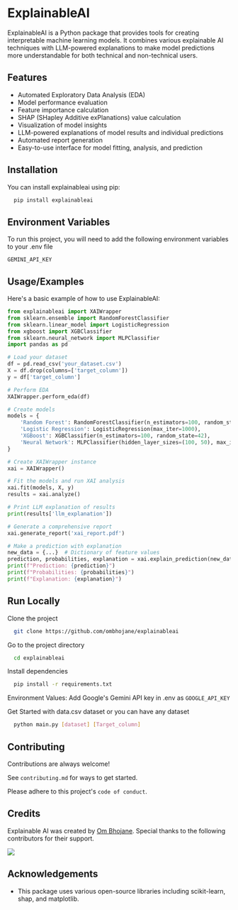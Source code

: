 # ExplainableAI

ExplainableAI is a Python package that provides tools for creating interpretable machine learning models. It combines various explainable AI techniques with LLM-powered explanations to make model predictions more understandable for both technical and non-technical users.
## Features

- Automated Exploratory Data Analysis (EDA)
- Model performance evaluation
- Feature importance calculation
- SHAP (SHapley Additive exPlanations) value calculation
- Visualization of model insights
- LLM-powered explanations of model results and individual predictions
- Automated report generation
- Easy-to-use interface for model fitting, analysis, and prediction

## Installation

You can install explainableai using pip:

```bash
  pip install explainableai
```

## Environment Variables

To run this project, you will need to add the following environment variables to your .env file

`GEMINI_API_KEY`
## Usage/Examples


Here's a basic example of how to use ExplainableAI:

```python
from explainableai import XAIWrapper
from sklearn.ensemble import RandomForestClassifier
from sklearn.linear_model import LogisticRegression
from xgboost import XGBClassifier
from sklearn.neural_network import MLPClassifier
import pandas as pd

# Load your dataset
df = pd.read_csv('your_dataset.csv')
X = df.drop(columns=['target_column'])
y = df['target_column']

# Perform EDA
XAIWrapper.perform_eda(df)

# Create models
models = {
    'Random Forest': RandomForestClassifier(n_estimators=100, random_state=42),
    'Logistic Regression': LogisticRegression(max_iter=1000),
    'XGBoost': XGBClassifier(n_estimators=100, random_state=42),
    'Neural Network': MLPClassifier(hidden_layer_sizes=(100, 50), max_iter=1000, random_state=42)
}

# Create XAIWrapper instance
xai = XAIWrapper()

# Fit the models and run XAI analysis
xai.fit(models, X, y)
results = xai.analyze()

# Print LLM explanation of results
print(results['llm_explanation'])

# Generate a comprehensive report
xai.generate_report('xai_report.pdf')

# Make a prediction with explanation
new_data = {...}  # Dictionary of feature values
prediction, probabilities, explanation = xai.explain_prediction(new_data)
print(f"Prediction: {prediction}")
print(f"Probabilities: {probabilities}")
print(f"Explanation: {explanation}")
```

## Run Locally

Clone the project

```bash
  git clone https://github.com/ombhojane/explainableai
```

Go to the project directory

```bash
  cd explainableai
```

Install dependencies

```bash
  pip install -r requirements.txt
```
Environment Values: Add Google's Gemini API key in .env as `GOOGLE_API_KEY`

Get Started with data.csv dataset or you can have any dataset

```bash
  python main.py [dataset] [Target_column]
```
## Contributing

Contributions are always welcome!

See `contributing.md` for ways to get started.

Please adhere to this project's `code of conduct`.

## Credits

Explainable AI was created by [Om Bhojane](https://github.com/ombhojane). Special thanks to the following contributors for their support.

<p align="start">
<a  href="https://github.com/ombhojane/explainableai/graphs/contributors">
  <img src="https://contrib.rocks/image?repo=ombhojane/explainableai"/>
</a>
</p>

## Acknowledgements

- This package uses various open-source libraries including scikit-learn, shap, and matplotlib.
